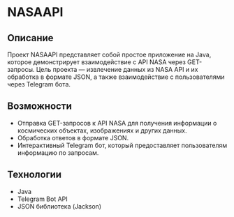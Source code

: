 # NASAAPI

## Описание

Проект NASAAPI представляет собой простое приложение на Java, которое демонстрирует взаимодействие с API NASA через GET-запросы. Цель проекта — извлечение данных из NASA API и их обработка в формате JSON, а также взаимодействие с пользователями через Telegram бота.

## Возможности

- Отправка GET-запросов к API NASA для получения информации о космических объектах, изображениях и других данных.
- Обработка ответов в формате JSON.
- Интерактивный Telegram бот, который предоставляет пользователям информацию по запросам.

## Технологии

- Java
- Telegram Bot API
- JSON библиотека (Jackson)
